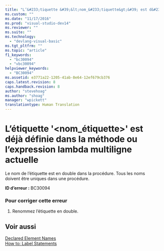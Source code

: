 ```yaml
---
title: "L’&#233;tiquette &#39;&lt;nom_&#233;tiquette&gt;&#39; est d&#233;j&#224; d&#233;finie dans la m&#233;thode ou l’expression lambda multiligne actuelle | Microsoft Docs"
ms.custom: ""
ms.date: "11/17/2016"
ms.prod: "visual-studio-dev14"
ms.reviewer: ""
ms.suite: ""
ms.technology: 
  - "devlang-visual-basic"
ms.tgt_pltfrm: ""
ms.topic: "article"
f1_keywords: 
  - "bc30094"
  - "vbc30094"
helpviewer_keywords: 
  - "BC30094"
ms.assetid: e3771a22-1205-41ab-8e64-12ef679cb376
caps.latest.revision: 8
caps.handback.revision: 8
author: "stevehoag"
ms.author: "shoag"
manager: "wpickett"
translationtype: Human Translation
---
```

# L’&#233;tiquette &#39;&lt;nom_&#233;tiquette&gt;&#39; est d&#233;j&#224; d&#233;finie dans la m&#233;thode ou l’expression lambda multiligne actuelle
Le nom de l’étiquette est en double dans la procédure. Tous les noms doivent être uniques dans une procédure.  
  
 **ID d’erreur :** BC30094  
  
### Pour corriger cette erreur  
  
1.  Renommez l’étiquette en double.  
  
## Voir aussi  
 [Declared Element Names](../../visual-basic/programming-guide/language-features/declared-elements/declared-element-names.md)   
 [How to: Label Statements](../../visual-basic/programming-guide/program-structure/how-to-label-statements.md)